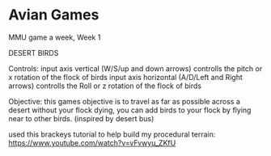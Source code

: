 # Avian Games
 MMU game a week, Week 1

DESERT BIRDS

Controls:
input axis vertical (W/S/up and down arrows) controlls the pitch or x rotation of the flock of birds
input axis horizontal (A/D/Left and Right arrows) controlls the Roll or z rotation of the flock of birds

Objective:
this games objective is to travel as far as possible across a desert without your flock dying, you can add birds to your flock by flying near to other birds.
(inspired by desert bus)

used this brackeys tutorial to help build my procedural terrain: https://www.youtube.com/watch?v=vFvwyu_ZKfU
